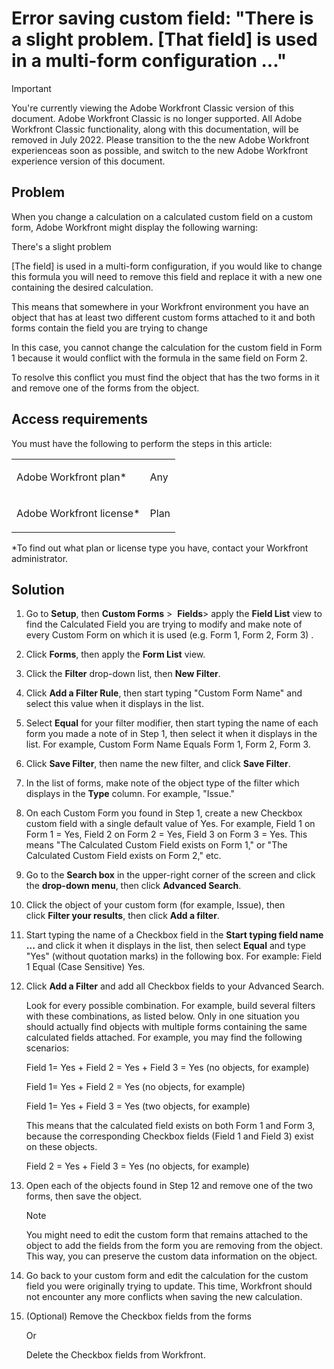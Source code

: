 

# Error saving custom field: "There is a slight problem. [That field] is used in a multi-form configuration ..."

<!--
<p data-mc-conditions="QuicksilverOrClassic.Draft mode">(NOTE: the content in this article replaces the content in this article: /Content/Administration and Setup/Tips, Tricks, and Troubleshooting/error-message-field-used-in-multi-form-config.html; keep this drafted and just add the content to the other article; This is not added to the TOC)</p>
-->

>[!IMPORTANT]
>
>You're currently viewing the Adobe Workfront Classic version of this document. Adobe Workfront Classic is no longer supported. All Adobe Workfront Classic functionality, along with this documentation, will be removed in July 2022. Please transition to the the new Adobe Workfront experienceas soon as possible, and switch to the new Adobe Workfront experience version of this document.

## Problem

When you change a calculation on a calculated custom field on a custom form, Adobe Workfront might display the following warning:

There's a slight problem

[The field] is used in a multi-form configuration, if you would like to change this formula you will need to remove this field and replace it with a new one containing the desired calculation.

This means that somewhere in your Workfront environment you have an object that has at least two different custom forms attached to it and both forms contain the field you are trying to change

In this case, you cannot change the calculation for the custom field in&nbsp;Form 1 because it would conflict with the formula in the same field on Form 2.

To resolve this conflict you must find the object that has the two forms in it and remove one of the forms from the object.

## Access requirements

You must have the following to perform the steps in this article:

<table> 
 <col> 
 <col> 
 <tbody> 
  <tr> 
   <td role="rowheader">Adobe Workfront plan*</td> 
   <td> <p>Any</p> </td> 
  </tr> 
  <tr> 
   <td role="rowheader">Adobe Workfront license*</td> 
   <td> <p>Plan </p> </td> 
  </tr> 
 </tbody> 
</table>

&#42;To find out what plan or license type you have, contact your Workfront administrator.

## Solution

1. Go to **Setup**, then **Custom Forms** >&nbsp; **Fields**> apply the **Field List** view to find the Calculated Field you are trying to modify and make note of every Custom Form on which it is used (e.g. Form 1, Form 2, Form 3) .  
1. Click&nbsp;**Forms**, then apply the **Form List** view. 
1. Click the **Filter** drop-down list, then **New Filter**. 

1. Click&nbsp;**Add a Filter Rule**, then start typing "Custom&nbsp;Form Name" and select this value when it displays in the list. 
1. Select **Equal** for your filter modifier, then start typing the name of each form you made a note of in Step 1, then select it when it displays in the list. For example, Custom Form Name Equals Form 1,&nbsp;Form 2,&nbsp;Form 3. 
1. Click&nbsp;**Save Filter**, then name the new filter, and click&nbsp;**Save Filter**. 

1. In the list of forms, make note of the object type of the filter which displays in the **Type** column. For example, "Issue."
1. On each Custom Form you found in Step 1, create a new Checkbox custom field with a single default value of Yes. For example, Field 1 on Form 1 = Yes, Field 2 on Form 2 = Yes, Field 3 on Form 3 = Yes. This means "The Calculated Custom&nbsp;Field exists on Form 1," or "The Calculated Custom Field exists on Form 2," etc. 
1. Go to the **Search box** in the upper-right corner of the screen and click the **drop-down menu**, then click&nbsp;**Advanced Search**. 
1. Click the object of your custom form (for example, Issue), then click&nbsp;**Filter your results**, then click **Add a filter**. 
1. Start typing the name of a Checkbox field in the **Start typing field name ...** and click it when it displays in the list, then select **Equal** and type "Yes" (without quotation marks) in the following box. For example: Field 1 Equal (Case Sensitive)&nbsp;Yes. 
1. Click **Add a Filter** and add all Checkbox fields to your Advanced&nbsp;Search.

   Look for every possible combination. For example, build several filters with these combinations, as listed below. Only in one situation you should actually find objects with multiple forms containing the same calculated fields attached.&nbsp;For example, you may find the following scenarios:

   Field 1= Yes + Field 2 = Yes + Field 3 = Yes (no objects, for example)

   Field 1= Yes + Field 2 = Yes (no objects, for example)

   Field 1= Yes + Field 3 = Yes (two objects, for example)

   This means that the calculated field exists on both Form 1 and Form 3, because the corresponding Checkbox fields (Field 1 and Field 3) exist on these objects.

   Field 2 = Yes + Field 3 = Yes (no objects, for example)

1. Open each of the objects found in Step 12 and remove one of the two forms, then save the object.

   <!--
   <MadCap:conditionalText data-mc-conditions="QuicksilverOrClassic.Draft mode">
   (NOTE: ensure this step number stays accurate)
   </MadCap:conditionalText>
   -->

   >[!NOTE]
   >
   >You might need to edit the custom form that remains attached to the object to add the fields from the form you are removing from the object. This way, you can preserve the custom data information on the object.

1. Go back to your custom form and edit the calculation for the custom field you were originally trying to update. This time, Workfront should not encounter any more conflicts when saving the new calculation. 
1. (Optional) Remove the Checkbox fields from the forms

   Or

   Delete the Checkbox fields from Workfront.

